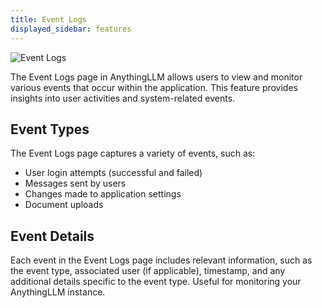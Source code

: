 ```yaml
---
title: Event Logs
displayed_sidebar: features
---
```


![Event Logs](/img/features/event-logs/event-logs.png)

The Event Logs page in AnythingLLM allows users to view and monitor various events that occur within the application. This feature provides insights into user activities and system-related events.

## Event Types

The Event Logs page captures a variety of events, such as:

- User login attempts (successful and failed)
- Messages sent by users
- Changes made to application settings
- Document uploads

## Event Details

Each event in the Event Logs page includes relevant information, such as the event type, associated user (if applicable), timestamp, and any additional details specific to the event type. Useful for monitoring your AnythingLLM instance.
